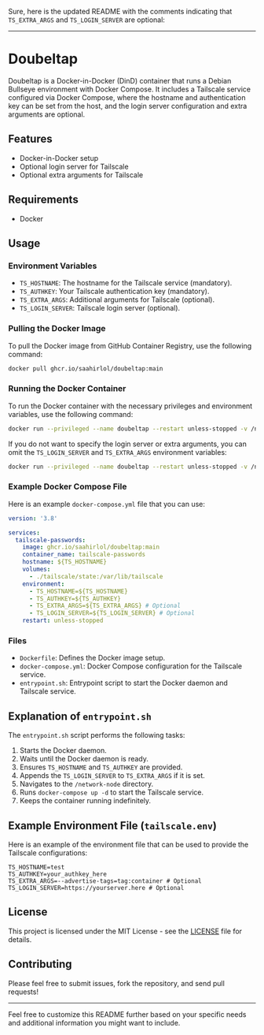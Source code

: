 Sure, here is the updated README with the comments indicating that `TS_EXTRA_ARGS` and `TS_LOGIN_SERVER` are optional:

---

# Doubeltap

Doubeltap is a Docker-in-Docker (DinD) container that runs a Debian Bullseye environment with Docker Compose. It includes a Tailscale service configured via Docker Compose, where the hostname and authentication key can be set from the host, and the login server configuration and extra arguments are optional.

## Features

- Docker-in-Docker setup
- Optional login server for Tailscale
- Optional extra arguments for Tailscale

## Requirements

- Docker

## Usage

### Environment Variables

- `TS_HOSTNAME`: The hostname for the Tailscale service (mandatory).
- `TS_AUTHKEY`: Your Tailscale authentication key (mandatory).
- `TS_EXTRA_ARGS`: Additional arguments for Tailscale (optional).
- `TS_LOGIN_SERVER`: Tailscale login server (optional).

### Pulling the Docker Image

To pull the Docker image from GitHub Container Registry, use the following command:

```sh
docker pull ghcr.io/saahirlol/doubeltap:main
```

### Running the Docker Container

To run the Docker container with the necessary privileges and environment variables, use the following command:

```sh
docker run --privileged --name doubeltap --restart unless-stopped -v /network-node:/network-node -e TS_HOSTNAME=passwords -e TS_AUTHKEY=your_authkey_here -e TS_EXTRA_ARGS="--advertise-tags=tag:container" -e TS_LOGIN_SERVER=https://yourserver.here -it ghcr.io/saahirlol/doubeltap:main
```

If you do not want to specify the login server or extra arguments, you can omit the `TS_LOGIN_SERVER` and `TS_EXTRA_ARGS` environment variables:

```sh
docker run --privileged --name doubeltap --restart unless-stopped -v /network-node:/network-node -e TS_HOSTNAME=passwords -e TS_AUTHKEY=your_authkey_here -it ghcr.io/saahirlol/doubeltap:main
```

### Example Docker Compose File

Here is an example `docker-compose.yml` file that you can use:

```yaml
version: '3.8'

services:
  tailscale-passwords:
    image: ghcr.io/saahirlol/doubeltap:main
    container_name: tailscale-passwords
    hostname: ${TS_HOSTNAME}
    volumes:
      - ./tailscale/state:/var/lib/tailscale
    environment:
      - TS_HOSTNAME=${TS_HOSTNAME}
      - TS_AUTHKEY=${TS_AUTHKEY}
      - TS_EXTRA_ARGS=${TS_EXTRA_ARGS} # Optional
      - TS_LOGIN_SERVER=${TS_LOGIN_SERVER} # Optional
    restart: unless-stopped
```

### Files

- `Dockerfile`: Defines the Docker image setup.
- `docker-compose.yml`: Docker Compose configuration for the Tailscale service.
- `entrypoint.sh`: Entrypoint script to start the Docker daemon and Tailscale service.

## Explanation of `entrypoint.sh`

The `entrypoint.sh` script performs the following tasks:

1. Starts the Docker daemon.
2. Waits until the Docker daemon is ready.
3. Ensures `TS_HOSTNAME` and `TS_AUTHKEY` are provided.
4. Appends the `TS_LOGIN_SERVER` to `TS_EXTRA_ARGS` if it is set.
5. Navigates to the `/network-node` directory.
6. Runs `docker-compose up -d` to start the Tailscale service.
7. Keeps the container running indefinitely.

## Example Environment File (`tailscale.env`)

Here is an example of the environment file that can be used to provide the Tailscale configurations:

```env
TS_HOSTNAME=test
TS_AUTHKEY=your_authkey_here
TS_EXTRA_ARGS=--advertise-tags=tag:container # Optional
TS_LOGIN_SERVER=https://yourserver.here # Optional
```

## License

This project is licensed under the MIT License - see the [LICENSE](LICENSE) file for details.

## Contributing

Please feel free to submit issues, fork the repository, and send pull requests!

---

Feel free to customize this README further based on your specific needs and additional information you might want to include.